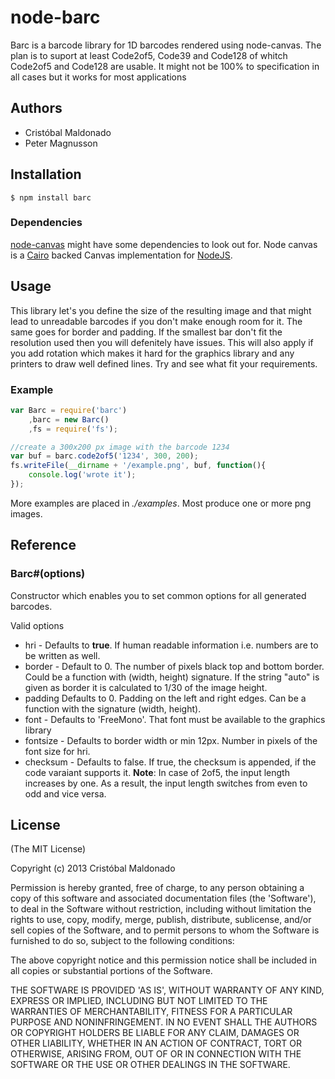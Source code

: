 # node-barc
 Barc is a barcode library for 1D barcodes rendered using node-canvas.
 The plan is to suport at least Code2of5, Code39 and Code128 of whitch
 Code2of5 and Code128 are usable.
 It might not be 100% to specification in all cases but it works for
 most applications

## Authors

 - Cristóbal Maldonado
 - Peter Magnusson

## Installation
    $ npm install barc

### Dependencies
 [node-canvas](http://github.com/LearnBoost/node-canvas) might have some dependencies to look out for. 
 Node canvas is a [Cairo](http://cairographics.org/) backed Canvas 
 implementation for [NodeJS](http://nodejs.org).


## Usage

 This library let's you define the size of the resulting image and that might
 lead to unreadable barcodes if you don't make enough room for it.
 The same goes for border and padding. If the smallest bar don't fit the
 resolution used then you will defenitely have issues.
 This will also apply if you add rotation which makes it hard for the graphics
 library and any printers to draw well defined lines.
 Try and see what fit your requirements.


### Example

```javascript
var Barc = require('barc')
	,barc = new Barc()
	,fs = require('fs');

//create a 300x200 px image with the barcode 1234
var buf = barc.code2of5('1234', 300, 200);
fs.writeFile(__dirname + '/example.png', buf, function(){
	console.log('wrote it');
});
```

 More examples are placed in _./examples_. Most produce one or more png images.


## Reference

### Barc#(options)
Constructor which enables you to set common options for all generated barcodes.

 Valid options

 - hri - Defaults to __true__. If human readable information i.e. numbers are to be written as well.
 - border - Default to 0. The number of pixels black top and bottom border. Could be a function with (width, height) signature. If the string "auto" is given as border it is calculated to 1/30 of the image height.
 - padding Defaults to 0. Padding on the left and right edges. Can be a function with the signature (width, height).
 - font - Defaults to 'FreeMono'. That font must be available to the graphics library
 - fontsize - Defaults to border width or min 12px. Number in pixels of the font size for hri.
 - checksum - Defaults to false. If true, the checksum is appended, if the code varaiant supports it. __Note__: In case of 2of5, the input length increases by one. As a result, the input length switches from even to odd and vice versa.



## License 

(The MIT License)

Copyright (c) 2013 Cristóbal Maldonado

Permission is hereby granted, free of charge, to any person obtaining
a copy of this software and associated documentation files (the
'Software'), to deal in the Software without restriction, including
without limitation the rights to use, copy, modify, merge, publish,
distribute, sublicense, and/or sell copies of the Software, and to
permit persons to whom the Software is furnished to do so, subject to
the following conditions:

The above copyright notice and this permission notice shall be
included in all copies or substantial portions of the Software.

THE SOFTWARE IS PROVIDED 'AS IS', WITHOUT WARRANTY OF ANY KIND,
EXPRESS OR IMPLIED, INCLUDING BUT NOT LIMITED TO THE WARRANTIES OF
MERCHANTABILITY, FITNESS FOR A PARTICULAR PURPOSE AND NONINFRINGEMENT.
IN NO EVENT SHALL THE AUTHORS OR COPYRIGHT HOLDERS BE LIABLE FOR ANY
CLAIM, DAMAGES OR OTHER LIABILITY, WHETHER IN AN ACTION OF CONTRACT,
TORT OR OTHERWISE, ARISING FROM, OUT OF OR IN CONNECTION WITH THE
SOFTWARE OR THE USE OR OTHER DEALINGS IN THE SOFTWARE.
